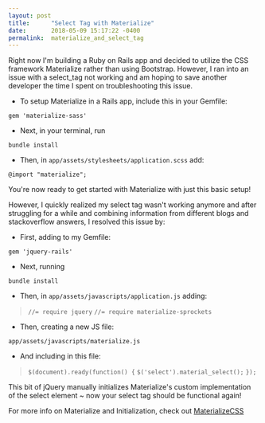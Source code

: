 ```yaml
---
layout: post
title:      "Select Tag with Materialize"
date:       2018-05-09 15:17:22 -0400
permalink:  materialize_and_select_tag
---
```


Right now I'm building a Ruby on Rails app and decided to utilize the CSS framework Materialize rather than using Bootstrap. However, I ran into an issue with a select_tag not working and am hoping to save another developer the time I spent on troubleshooting this issue. 

* To setup Materialize in a Rails app, include this in your Gemfile:

`gem 'materialize-sass'`

* Next, in your terminal, run

`bundle install`

* Then, in `app/assets/stylesheets/application.scss` add:

`@import "materialize";`

You're now ready to get started with Materialize with just this basic setup!

However, I quickly realized my select tag wasn't working anymore and after struggling for a while and combining information from different blogs and stackoverflow answers, I resolved this issue by:

* First, adding to my Gemfile:

`gem 'jquery-rails'`

* Next, running

`bundle install`

* Then, in `app/assets/javascripts/application.js` adding:

> `//= require jquery`
> `//= require materialize-sprockets`

* Then, creating a new JS file:

`app/assets/javascripts/materialize.js`

* And including in this file:

> `$(document).ready(function() {`
 > `$('select').material_select();`
> `});`

This bit of jQuery manually initializes Materialize's custom implementation of the select element ~ now your select tag should be functional again! 

For more info on Materialize and Initialization, check out [MaterializeCSS](https://materializecss.com/forms.html#select-initialization)


